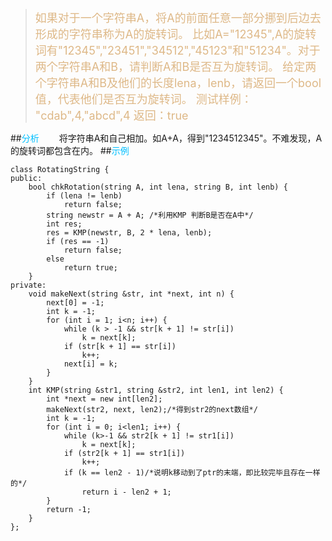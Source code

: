><font size=4 color=#DEB887>如果对于一个字符串A，将A的前面任意一部分挪到后边去形成的字符串称为A的旋转词。
>比如A="12345",A的旋转词有"12345","23451","34512","45123"和"51234"。对于两个字符串A和B，请判断A和B是否互为旋转词。
>给定两个字符串A和B及他们的长度lena，lenb，请返回一个bool值，代表他们是否互为旋转词。
>测试样例：
>"cdab",4,"abcd",4
>返回：true</font>

##<font color=#00BFFF>分析</font>
　　将字符串A和自己相加。如A+A，得到"1234512345"。不难发现，A的旋转词都包含在内。
##<font color=#00BFFF>示例</font>
```
class RotatingString {
public:
	bool chkRotation(string A, int lena, string B, int lenb) {
		if (lena != lenb)
			return false;
		string newstr = A + A; /*利用KMP 判断B是否在A中*/
		int res;
		res = KMP(newstr, B, 2 * lena, lenb);
		if (res == -1)
			return false;
		else
			return true;
	}
private:
	void makeNext(string &str, int *next, int n) {
		next[0] = -1;
		int k = -1;
		for (int i = 1; i<n; i++) {
			while (k > -1 && str[k + 1] != str[i])
				k = next[k];
			if (str[k + 1] == str[i])
				k++;
			next[i] = k;
		}
	}
	int KMP(string &str1, string &str2, int len1, int len2) {
		int *next = new int[len2];
		makeNext(str2, next, len2);/*得到str2的next数组*/
		int k = -1;
		for (int i = 0; i<len1; i++) {
			while (k>-1 && str2[k + 1] != str1[i])
				k = next[k];
			if (str2[k + 1] == str1[i])
				k++;
			if (k == len2 - 1)/*说明k移动到了ptr的末端，即比较完毕且存在一样的*/
				return i - len2 + 1;
		}
		return -1;
	}
};
```